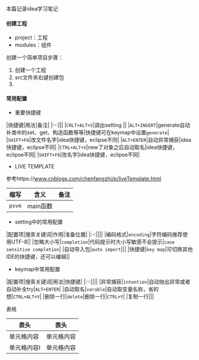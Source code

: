 本篇记录idea学习笔记
#### 创建工程
- project：工程
- modules：组件

创建一个简单项目步骤：

1. 创建一个工程
2. src文件夹右键创建包
3.


#### 常用配置
- 重要快捷键

|快捷键|用法|备注|
|:-:|||
|`CRLT+ALT+S`|调出setting ||
|`ALT+INSERT`|generate自动补类中的set、get、构造函数等等|快捷键可在keymap中设置`generate`|
|`SHIFT+F6`|改文件名字|idea快捷键，eclipse不同|
|`ALT+ENTER`|自动异常捕获|idea快捷键，eclipse不同|
|`CTRL+ALT+V`|new了对象之后自动取名|idea快捷键，eclipse不同|
|`SHIFT+F6`|改名字|idea快捷键，eclipse不同|

- LIVE TEMPLATE


参考https://www.cnblogs.com/chenfangzhi/p/liveTemplate.html

缩写|含义|备注
:-:|:-:|:-:
`psvm`|main函数|

- setting中的常用配置

|配置项|搜索关键词|作用|准备位置|
|:-:||||
|编码格式|`encoding`|字符编码推荐使用UTF-8||
|忽略大小写|`completion`|代码提示时大小写敏感不会提示|`case sensitive completion`|
|自动导入包|`auto import`|||
|快捷键|`key map`|可切换其他IDE的快捷键，还可以编辑||

- keymap中常用配置

|配置项|搜索关键词|用法|快捷键|
|:-:||||
|异常捕获|`intention`|自动抛出异常或者自动补全try|`ALT+ENTER`|
|自动取名|`varable`|自动取变量名称，省的想|`CTRL+ALT+V`|
|删除一行|`delete`|删除一行|`CTRL+Y`|
|复制一行|||


表格

  表头  | 表头
  ------------- | -------------
 单元格内容  | 单元格内容
 单元格内容l  | 单元格内容
